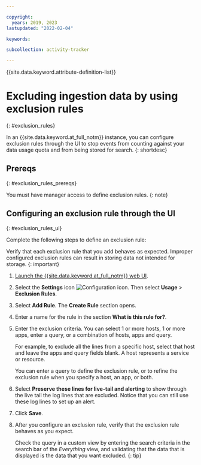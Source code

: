 ```yaml
---

copyright:
  years: 2019, 2023
lastupdated: "2022-02-04"

keywords:

subcollection: activity-tracker

---
```


{{site.data.keyword.attribute-definition-list}}

# Excluding ingestion data by using exclusion rules
{: #exclusion_rules}

In an {{site.data.keyword.at_full_notm}} instance, you can configure exclusion rules through the UI to stop events from counting against your data usage quota and from being stored for search.
{: shortdesc}



## Prereqs
{: #exclusion_rules_prereqs}

You must have manager access to define exclusion rules.
{: note}


## Configuring an exclusion rule through the UI
{: #exclusion_rules_ui}

Complete the following steps to define an exclusion rule:

Verify that each exclusion rule that you add behaves as expected. Improper configured exclusion rules can result in storing data not intended for storage.
{: important}

1. [Launch the {{site.data.keyword.at_full_notm}} web UI](/docs/services/activity-tracker?topic=activity-tracker-launch).

2. Select the **Settings** icon ![Configuration icon](images/admin.png "Admin icon"). Then select **Usage** &gt; **Exclusion Rules**.

3. Select **Add Rule**. The **Create Rule** section opens.

4. Enter a name for the rule in the section **What is this rule for?**.

5. Enter the exclusion criteria. You can select 1 or more hosts, 1 or more apps, enter a query, or a combination of hosts, apps and query.

    For example, to exclude all the lines from a specific host, select that host and leave the apps and query fields blank. A host represents a service or resource.

    You can enter a query to define the exclusion rule, or to refine the exclusion rule when you specify a host, an app, or both.

6. Select **Preserve these lines for live-tail and alerting** to show through the live tail the log lines that are excluded. Notice that you can still use these log lines to set up an alert.

7. Click **Save**.

8. After you configure an exclusion rule, verify that the exclusion rule behaves as you expect.

    Check the query in a custom view by entering the search criteria in the search bar of the *Everything* view, and validating that the data that is displayed is the data that you want excluded.
    {: tip}
